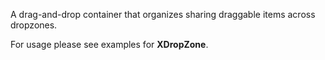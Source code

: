 
A drag-and-drop container that organizes sharing draggable items across dropzones.

For usage please see examples for __XDropZone__.
